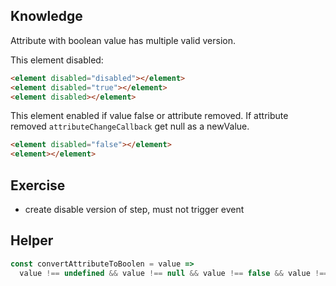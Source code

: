 ## Knowledge
Attribute with boolean value has multiple valid version.

This element disabled:
```html
<element disabled="disabled"></element>
<element disabled="true"></element>
<element disabled></element>
```

This element enabled if value false or attribute removed. If attribute removed `attributeChangeCallback` get null as a newValue.
```html
<element disabled="false"></element>
<element></element>
```


## Exercise
- create disable version of step, must not trigger event


## Helper

```js
const convertAttributeToBoolen = value =>
  value !== undefined && value !== null && value !== false && value !== 'false';
```
